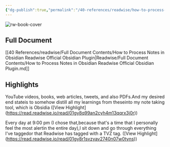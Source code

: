 ```yaml
---
{"dg-publish":true,"permalink":"/40-references/readwise/how-to-process-notes-in-obsidian-readwise-official-obsidian-plugin/","tags":["rw/articles"]}
---
```


![rw-book-cover](https://i.ytimg.com/vi/Rw1L5sxlnuU/maxresdefault.jpg)

## Full Document
[[40 References/readwise/Full Document Contents/How to Process Notes in Obsidian  Readwise Official Obsidian Plugin\|Readwise/Full Document Contents/How to Process Notes in Obsidian  Readwise Official Obsidian Plugin.md]]

## Highlights
YouTube videos, books, web articles, tweets, and also PDFs.And my desired end stateis to somehow distill all my learnings from theseinto my note taking tool, which is Obsidia ([View Highlight] (https://read.readwise.io/read/01gy8q99an2cyh4m13qqrx3j0r))


Every day at 9:00 pm (I chose that,because that's a time that I personally feel the most alertin the entire day),I sit down and go through everything I've taggedor that Readwise has tagged with a TVZ tag. ([View Highlight] (https://read.readwise.io/read/01gy8r1svzyav2740n07w0tyns))


